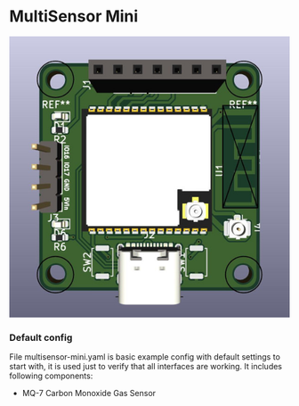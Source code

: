 # MultiSensor Mini

![MultiSensor Mini](../images/multisensor-mini.jpg)

### Default config

File multisensor-mini.yaml is basic example config with default settings to start with, it is used just to verify that all interfaces are working. It includes following components:
- MQ-7 Carbon Monoxide Gas Sensor
